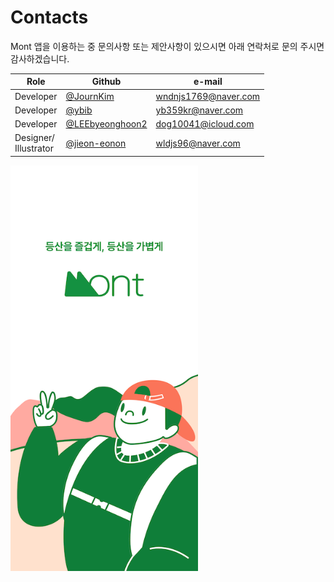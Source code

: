 # Contacts
Mont 앱을 이용하는 중 문의사항 또는 제안사항이 있으시면 아래 연락처로 문의 주시면 감사하겠습니다.

|Role|Github|e-mail|
|---|------|---|
|Developer|[@JournKim](https://github.com/JournKim)|wndnjs1769@naver.com|
|Developer|[@ybib](https://github.com/ybib)|yb359kr@naver.com|
|Developer|[@LEEbyeonghoon2](https://github.com/LEEbyeonghoon2)|dog10041@icloud.com|
|Designer/<br>Illustrator|[@jieon-eonon](https://github.com/jieon-eonon)|wldjs96@naver.com|

<img src="https://github.com/iOSswiftProject/Mont_support/blob/main/Mont.png" width=300/>

